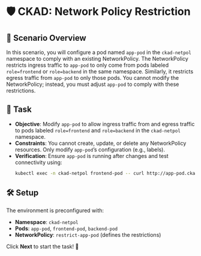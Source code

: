 # 🛡️ CKAD: Network Policy Restriction

## 📖 Scenario Overview
In this scenario, you will configure a pod named `app-pod` in the `ckad-netpol` namespace to comply with an existing NetworkPolicy. The NetworkPolicy restricts ingress traffic to `app-pod` to only come from pods labeled `role=frontend` or `role=backend` in the same namespace. Similarly, it restricts egress traffic from `app-pod` to only those pods. You cannot modify the NetworkPolicy; instead, you must adjust `app-pod` to comply with these restrictions.

## 🎯 Task
- **Objective**: Modify `app-pod` to allow ingress traffic from and egress traffic to pods labeled `role=frontend` and `role=backend` in the `ckad-netpol` namespace.
- **Constraints**: You cannot create, update, or delete any NetworkPolicy resources. Only modify `app-pod`’s configuration (e.g., labels).
- **Verification**: Ensure `app-pod` is running after changes and test connectivity using:
  ```bash
  kubectl exec -n ckad-netpol frontend-pod -- curl http://app-pod.ckad-netpol.svc.cluster.local
  ```

## 🛠️ Setup
The environment is preconfigured with:
- **Namespace**: `ckad-netpol`
- **Pods**: `app-pod`, `frontend-pod`, `backend-pod`
- **NetworkPolicy**: `restrict-app-pod` (defines the restrictions)

Click **Next** to start the task! 🚀